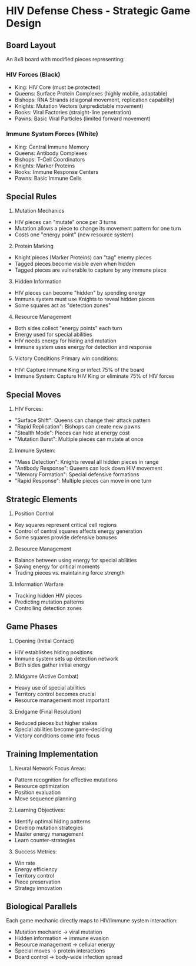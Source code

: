 # HIV Defense Chess - Strategic Game Design

## Board Layout

An 8x8 board with modified pieces representing:

### HIV Forces (Black)
- King: HIV Core (must be protected)
- Queens: Surface Protein Complexes (highly mobile, adaptable)
- Bishops: RNA Strands (diagonal movement, replication capability)
- Knights: Mutation Vectors (unpredictable movement)
- Rooks: Viral Factories (straight-line penetration)
- Pawns: Basic Viral Particles (limited forward movement)

### Immune System Forces (White)
- King: Central Immune Memory
- Queens: Antibody Complexes
- Bishops: T-Cell Coordinators
- Knights: Marker Proteins
- Rooks: Immune Response Centers
- Pawns: Basic Immune Cells

## Special Rules

1. Mutation Mechanics
- HIV pieces can "mutate" once per 3 turns
- Mutation allows a piece to change its movement pattern for one turn
- Costs one "energy point" (new resource system)

2. Protein Marking
- Knight pieces (Marker Proteins) can "tag" enemy pieces
- Tagged pieces become visible even when hidden
- Tagged pieces are vulnerable to capture by any immune piece

3. Hidden Information
- HIV pieces can become "hidden" by spending energy
- Immune system must use Knights to reveal hidden pieces
- Some squares act as "detection zones"

4. Resource Management
- Both sides collect "energy points" each turn
- Energy used for special abilities
- HIV needs energy for hiding and mutation
- Immune system uses energy for detection and response

5. Victory Conditions
Primary win conditions:
- HIV: Capture Immune King or infect 75% of the board
- Immune System: Capture HIV King or eliminate 75% of HIV forces

## Special Moves

1. HIV Forces:
- "Surface Shift": Queens can change their attack pattern
- "Rapid Replication": Bishops can create new pawns
- "Stealth Mode": Pieces can hide at energy cost
- "Mutation Burst": Multiple pieces can mutate at once

2. Immune System:
- "Mass Detection": Knights reveal all hidden pieces in range
- "Antibody Response": Queens can lock down HIV movement
- "Memory Formation": Special defensive formations
- "Rapid Response": Multiple pieces can move in one turn

## Strategic Elements

1. Position Control
- Key squares represent critical cell regions
- Control of central squares affects energy generation
- Some squares provide defensive bonuses

2. Resource Management
- Balance between using energy for special abilities
- Saving energy for critical moments
- Trading pieces vs. maintaining force strength

3. Information Warfare
- Tracking hidden HIV pieces
- Predicting mutation patterns
- Controlling detection zones

## Game Phases

1. Opening (Initial Contact)
- HIV establishes hiding positions
- Immune system sets up detection network
- Both sides gather initial energy

2. Midgame (Active Combat)
- Heavy use of special abilities
- Territory control becomes crucial
- Resource management most important

3. Endgame (Final Resolution)
- Reduced pieces but higher stakes
- Special abilities become game-deciding
- Victory conditions come into focus

## Training Implementation

1. Neural Network Focus Areas:
- Pattern recognition for effective mutations
- Resource optimization
- Position evaluation
- Move sequence planning

2. Learning Objectives:
- Identify optimal hiding patterns
- Develop mutation strategies
- Master energy management
- Learn counter-strategies

3. Success Metrics:
- Win rate
- Energy efficiency
- Territory control
- Piece preservation
- Strategy innovation

## Biological Parallels

Each game mechanic directly maps to HIV/Immune system interaction:
- Mutation mechanic → viral mutation
- Hidden information → immune evasion
- Resource management → cellular energy
- Special moves → protein interactions
- Board control → body-wide infection spread